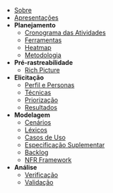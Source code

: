 - [Sobre](/README)
- [Apresentações](apresentacoes.md)
- **Planejamento**
  - [Cronograma das Atividades](planejamento/cronograma.md)
  - [Ferramentas](planejamento/ferramentas.md)
  - [Heatmap](planejamento/heatmap.md)
  - [Metodologia](planejamento/metodologia.md)
- **Pré-rastreabilidade**
  - [Rich Picture](pre-rastreabilidade/rich_picture.md)
- **Elicitação**
  - [Perfil e Personas](elicitacao/personas.md)
  - [Técnicas](elicitacao/tecnicas.md)
  - [Priorização](elicitacao/priorizacao.md)
  - [Resultados](elicitacao/resultado.md)
- **Modelagem**
  - [Cenários](modelagem/cenarios.md)
  - [Léxicos](modelagem/lexicos.md)
  - [Casos de Uso](modelagem/casos_de_uso.md)
  - [Especificação Suplementar](modelagem/especificacao_suplementar.md)
  - [Backlog](modelagem/backlog.md)
  - [NFR Framework](modelagem/nfr_framework.md)
- **Análise**
  - [Verificação](analise/verif_principal.md)
  - [Validação](analise/valid_principal.md)
